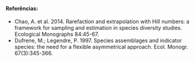 #### Referências:

* Chao, A. et al. 2014. Rarefaction and extrapolation with Hill numbers: a framework for sampling and estimation in species diversity studies. Ecological Monographs 84:45-67.
* Dufrene, M.; Legendre, P. 1997. Species assemblages and indicator species: the need for a flexible asymmetrical approach. Ecol. Monogr. 67(3):345-366.
